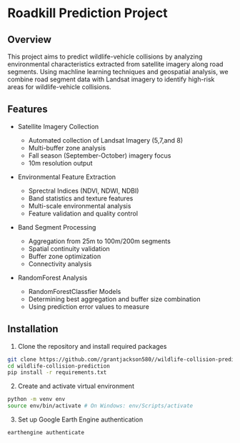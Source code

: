 # Roadkill Prediction Project

## Overview
This project aims to predict wildlife-vehicle collisions by analyzing environmental characteristics extracted from satellite imagery along road segments. Using machline learning techniques and geospatial analysis, we combine road segment data with Landsat imagery to identify high-risk areas for wildlife-vehicle collisions.

## Features
- Satellite Imagery Collection
  - Automated collection of Landsat Imagery (5,7,and 8)
  - Multi-buffer zone analysis
  - Fall season (September-October) imagery focus
  - 10m resolution output
 
- Environmental Feature Extraction
  - Sprectral Indices (NDVI, NDWI, NDBI)
  - Band statistics and texture features
  - Multi-scale environmental analysis
  - Feature validation and quality control
 
- Band Segment Processing
  - Aggregation from 25m to 100m/200m segments
  - Spatial continuity validation
  - Buffer zone optimization
  - Connectivity analysis

- RandomForest Analysis
  - RandomForestClassfier Models
  - Determining best aggregation and buffer size combination
  - Using prediction error values to measure

 ## Installation 
 1. Clone the repository and install required packages
 ```bash
git clone https://github.com//grantjackson580//wildlife-collision-prediction
cd wildlife-collision-prediction
pip install -r requirements.txt
```
2. Create and activate virtual environment
```bash
python -m venv env
source env/bin/activate # On Windows: env/Scripts/activate
```
3. Set up Google Earth Engine authentication
```bash
earthengine authenticate
```
 
